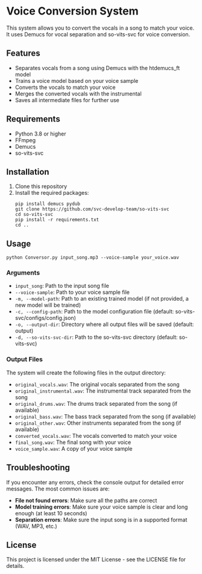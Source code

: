 # Voice Conversion System

This system allows you to convert the vocals in a song to match your voice. It uses Demucs for vocal separation and so-vits-svc for voice conversion.

## Features

- Separates vocals from a song using Demucs with the htdemucs_ft model
- Trains a voice model based on your voice sample
- Converts the vocals to match your voice
- Merges the converted vocals with the instrumental
- Saves all intermediate files for further use

## Requirements

- Python 3.8 or higher
- FFmpeg
- Demucs
- so-vits-svc

## Installation

1. Clone this repository
2. Install the required packages:
   ```
   pip install demucs pydub
   git clone https://github.com/svc-develop-team/so-vits-svc
   cd so-vits-svc
   pip install -r requirements.txt
   cd ..
   ```

## Usage

```
python Conversor.py input_song.mp3 --voice-sample your_voice.wav
```

### Arguments

- `input_song`: Path to the input song file
- `--voice-sample`: Path to your voice sample file
- `-m, --model-path`: Path to an existing trained model (if not provided, a new model will be trained)
- `-c, --config-path`: Path to the model configuration file (default: so-vits-svc/configs/config.json)
- `-o, --output-dir`: Directory where all output files will be saved (default: output)
- `-d, --so-vits-svc-dir`: Path to the so-vits-svc directory (default: so-vits-svc)

### Output Files

The system will create the following files in the output directory:

- `original_vocals.wav`: The original vocals separated from the song
- `original_instrumental.wav`: The instrumental track separated from the song
- `original_drums.wav`: The drums track separated from the song (if available)
- `original_bass.wav`: The bass track separated from the song (if available)
- `original_other.wav`: Other instruments separated from the song (if available)
- `converted_vocals.wav`: The vocals converted to match your voice
- `final_song.wav`: The final song with your voice
- `voice_sample.wav`: A copy of your voice sample

## Troubleshooting

If you encounter any errors, check the console output for detailed error messages. The most common issues are:

- **File not found errors**: Make sure all the paths are correct
- **Model training errors**: Make sure your voice sample is clear and long enough (at least 10 seconds)
- **Separation errors**: Make sure the input song is in a supported format (WAV, MP3, etc.)

## License

This project is licensed under the MIT License - see the LICENSE file for details.